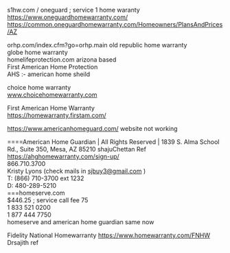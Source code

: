 




s1hw.com / oneguard	 ; service 1 home waranty         
https://www.oneguardhomewarranty.com/       
https://common.oneguardhomewarranty.com/Homeowners/PlansAndPrices/AZ     

orhp.com/index.cfm?go=orhp.main	  old republic home  warranty     
globe  home warranty	 
homelifeprotection.com	 arizona based   
First American Home Protection	 
AHS :- american home sheild	   
	
choice home warranty    	
www.choicehomewarranty.com     

First American Home Warranty    
https://homewarranty.firstam.com/       

https://www.americanhomeguard.com/   website not working     

====American Home Guardian | All Rights Reserved | 1839 S. Alma School Rd., Suite 350, Mesa, AZ 85210     shajuChettan Ref
https://ahghomewarranty.com/sign-up/        
866.710.3700     
Kristy Lyons  (check mails in sjbuy3@gmail.com )    
T: (866) 710-3700 ext 1232    
D: 480-289-5210    
===homeserve.com     
$446.25 ; service call fee 75    
1 833 521 0200    
1 877 444 7750   
homeserve and american home guardian  same now     


Fidelity National Homewarranty 
https://www.homewarranty.com/FNHW     Drsajith ref




